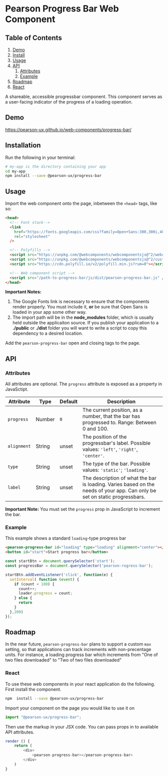 # Pearson Progress Bar Web Component

## Table of Contents

1. [Demo](#demo)
2. [Install](#install)
3. [Usage](#usage)
4. [API](#api)
   1. [Attributes](#api-attributes)
   2. [Example](#api-example)
5. [Roadmap](#roadmap)
6. [React](#react)

A shareable, accessible progressbar component. This component serves as a user-facing indicator of the progress of a loading operation.

<a name="demo"></a>

## Demo

https://pearson-ux.github.io/web-components/progress-bar/

<a name="install"></a>

## Installation

Run the following in your terminal:

```bash
# my-app is the directory containing your app
cd my-app
npm install --save @pearson-ux/progress-bar
```

<a name="usage"></a>

## Usage

Import the web component onto the page, inbetween the `<head>` tags, like so:

```html
<head>
  <!-- Font stack-->
  <link
    href="https://fonts.googleapis.com/css?family=Open+Sans:300,300i,400,400i,600,600i"
    rel="stylesheet"
  />

  <!-- Polyfills -->
  <script src="https://unpkg.com/@webcomponents/webcomponentsjs@^2/webcomponents-progress-bar.js"></script>
  <script src="https://unpkg.com/@webcomponents/webcomponentsjs@^2/custom-elements-es5-adapter.js"></script>
  <script src="https://cdn.polyfill.io/v2/polyfill.min.js?rum=0"></script>

  <!-- Web component script -->
  <script src="/path-to-progress-bar/js/dist/pearson-progress-bar.js" />
</head>
```

**Important Notes:**

1. The Google Fonts link is necessary to ensure that the components render properly. You must include it, **or** be sure that Open Sans is loaded in your app some other way.
2. The import path will be in the **node_modules** folder, which is usually held outside the applicaiton source. If you publish your application to a **./public** or **./dist** folder you will want to write a script to copy this dependency to a desired location.

Add the `pearson-progress-bar` open and closing tags to the page.

<a name="api"></a>

## API

<a name="api-attributes"></a>

### Attributes

All attributes are optional. The `progress` attribute is exposed as a property in JavaSctipt.

| Attribute   | Type   | Default | Description                                                                                  |
| ----------- | ------ | ------- | -------------------------------------------------------------------------------------------- |
| `progress`  | Number | `0`   | The current position, as a number, that the bar has progressed to. Range: Between 0 and 100. |
| `alignment` | String | unset   | The position of the progressbar's label. Possible values: `'left'`, `'right'`, `'center'`.   |
| `type`      | String | unset   | The type of the bar. Possible values: `'static'`; `'loading'`.                               |
| `label`     | String | unset   | The description of what the bar is loading. Varies based on the needs of your app. Can only be set on static progressbars.           |

**Important Note:** You must set the `progress` prop in JavaScript to increment the bar.

<a name="api-example"></a>

### Example

This example shows a standard `loading`-type progress bar

```html
<pearson-progress-bar id="loading" type="loading" alignment="center"></pearson-progress-bar>
<button id="start">Start progress bar</button>
```

```js
const startBtn = document.querySelector('start');
const progressBar = document.querySelector('pearson-rogress-bar');

startBtn.addEventListener('click', function(e) {
  setInterval( function (event) {
    if (count < 100) {
      count++;
      loader.progress = count;
    } else {
      return
    }
  },200)
});
```

<a name="roadmap"></a>

## Roadmap

In the near future, `pearson-progress-bar` plans to support a custom `max` setting, so that applications can track increments with non-precentage units. For instance, a loading progress bar which increments from "One of two files downloaded" to "Two of two files downloaded"

<a name="react"></a>

### React
To use these web components in your react application do the following.
First install the component.

```bash
npm  install --save @pearson-ux/progress-bar
```

Import your component on the page you would like to use it on

```js
import "@pearson-ux/progress-bar";
```
Then use the markup in your JSX code.  You can pass props in to available API attributes.

```js
render () {
	return (
		<div>
			<pearson-progress-bar></pearson-progress-bar>
		</div>
	)
}
```
